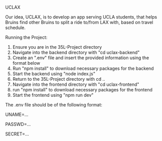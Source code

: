 UCLAX

Our idea, UCLAX, is to develop an app serving UCLA students, that helps Bruins find other Bruins to split a ride to/from LAX with, based on travel schedule.

Running the Project:
1. Ensure you are in the 35L-Project directory
2. Navigate into the backend directory with "cd uclax-backend"
3. Create an ".env" file and insert the provided information using the format below
4. Run "npm install" to download necessary packages for the backend
5. Start the backend using "node index.js"
6. Return to the 35L-Project directory with cd .. 
7. Navigate into the frontend directory with "cd uclax-frontend"
8. run "npm install" to download necessary packages for the frontend
9. Start the frontend using "npm run dev"

The .env file should be of the following format:

UNAME=...

PASSWD=...

SECRET=...


